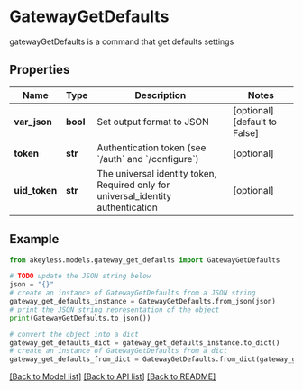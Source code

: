 # GatewayGetDefaults

gatewayGetDefaults is a command that get defaults settings

## Properties

Name | Type | Description | Notes
------------ | ------------- | ------------- | -------------
**var_json** | **bool** | Set output format to JSON | [optional] [default to False]
**token** | **str** | Authentication token (see &#x60;/auth&#x60; and &#x60;/configure&#x60;) | [optional] 
**uid_token** | **str** | The universal identity token, Required only for universal_identity authentication | [optional] 

## Example

```python
from akeyless.models.gateway_get_defaults import GatewayGetDefaults

# TODO update the JSON string below
json = "{}"
# create an instance of GatewayGetDefaults from a JSON string
gateway_get_defaults_instance = GatewayGetDefaults.from_json(json)
# print the JSON string representation of the object
print(GatewayGetDefaults.to_json())

# convert the object into a dict
gateway_get_defaults_dict = gateway_get_defaults_instance.to_dict()
# create an instance of GatewayGetDefaults from a dict
gateway_get_defaults_from_dict = GatewayGetDefaults.from_dict(gateway_get_defaults_dict)
```
[[Back to Model list]](../README.md#documentation-for-models) [[Back to API list]](../README.md#documentation-for-api-endpoints) [[Back to README]](../README.md)


